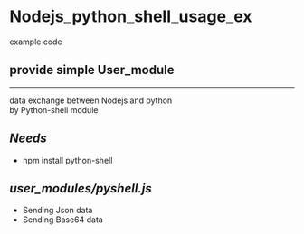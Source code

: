 # Nodejs_python_shell_usage_ex

example code    
## provide simple User_module

-----------------------------------------------------

data exchange between Nodejs and python    
by Python-shell module


## ***Needs***
 * npm install python-shell


## ***user_modules/pyshell.js***
 * Sending Json data
 * Sending Base64 data
